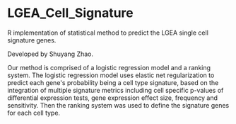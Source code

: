 # LGEA_Cell_Signature

R implementation of statistical method to predict the LGEA single cell signature genes.

Developed by Shuyang Zhao.

Our method is comprised of a logistic regression model and a ranking system. The logistic regression model uses elastic net regularization to predict each gene's probability being a cell type signature, based on the integration of multiple signature metrics including cell specific p-values of differential expression tests, gene expression effect size, frequency and sensitivity. Then the ranking system was used to define the signature genes for each cell type.

